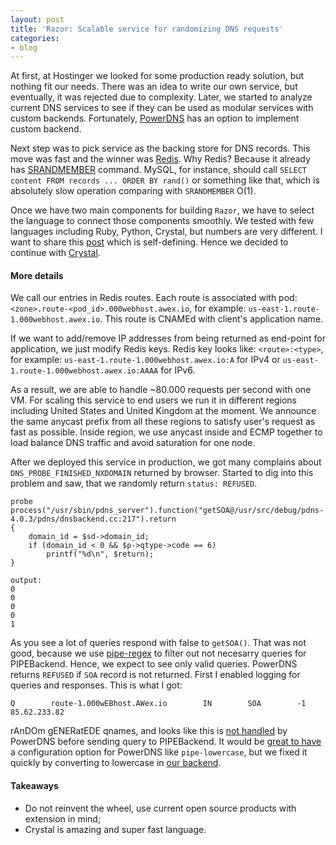 ```yaml
---
layout: post
title: 'Razor: Scalable service for randomizing DNS requests'
categories:
- blog
---
```


At first, at Hostinger we looked for some production ready solution, but nothing fit our needs. There was an idea to write our own service, but eventually, it was rejected due to complexity. Later, we started to analyze current DNS services to see if they can be used as modular services with custom backends. Fortunately, [PowerDNS](https://www.powerdns.com/) has an option to implement custom backend.

Next step was to pick service as the backing store for DNS records. This move was fast and the winner was [Redis](http://redis.io/). Why Redis? Because it already has [SRANDMEMBER](http://redis.io/commands/srandmember) command. MySQL, for instance, should call `SELECT content FROM records ... ORDER BY rand()` or something like that, which is absolutely slow operation comparing with `SRANDMEMBER` O(1).

Once we have two main components for building `Razor`, we have to select the language to connect those components smoothly. We tested with few languages including Ruby, Python, Crystal, but numbers are very different. I want to share this [post](http://www.stefanwille.com/2015/05/redis-clients-crystal-vs-ruby-vs-c-vs-go/) which is self-defining. Hence we decided to continue with [Crystal](http://crystal-lang.org/).

#### More details

We call our entries in Redis routes. Each route is associated with pod: `<zone>.route-<pod_id>.000webhost.awex.io`, for example: `us-east-1.route-1.000webhost.awex.io`. This route is CNAMEd with client's application name.

If we want to add/remove IP addresses from being returned as end-point for application, we just modify Redis keys. Redis key looks like: `<route>:<type>`, for example: `us-east-1.route-1.000webhost.awex.io:A` for IPv4 or `us-east-1.route-1.000webhost.awex.io:AAAA` for IPv6.

As a result, we are able to handle ~80.000 requests per second with one VM. For scaling this service to end users we run it in different regions including United States and United Kingdom at the moment. We announce the same anycast prefix from all these regions to satisfy user's request as fast as possible. Inside region, we use anycast inside and ECMP together to load balance DNS traffic and avoid saturation for one node.

After we deployed this service in production, we got many complains about `DNS_PROBE_FINISHED_NXDOMAIN` returned by browser. Started to dig into this problem and saw, that we randomly return `status: REFUSED`.

```
probe process("/usr/sbin/pdns_server").function("getSOA@/usr/src/debug/pdns-4.0.3/pdns/dnsbackend.cc:217").return
{
    domain_id = $sd->domain_id;
    if (domain_id < 0 && $p->qtype->code == 6)
        printf("%d\n", $return);
}

output:
0
0
0
0
1
```

As you see a lot of queries respond with false to `getSOA()`. That was not good, because we use [pipe-regex](https://doc.powerdns.com/md/authoritative/backend-pipe/#pipe-regex) to filter out not necesarry queries for PIPEBackend. Hence, we expect to see only valid queries. PowerDNS returns `REFUSED` if `SOA` record is not returned. First I enabled logging for queries and responses. This is what I got:

```
Q        route-1.000wEBhost.AWex.io        IN        SOA        -1        85.62.233.82
```

rAnDOm gENERatEDE qnames, and looks like this is [not handled](https://github.com/PowerDNS/pdns/blob/master/modules/pipebackend/pipebackend.cc#L179) by PowerDNS before sending query to PIPEBackend. It would be [great to have](https://github.com/PowerDNS/pdns/issues/5088) a configuration option for PowerDNS like `pipe-lowercase`, but we fixed it quickly by converting to lowercase in [our backend](https://github.com/ton31337/pdns_razor/blob/master/razor.cr#L23).

#### Takeaways

* Do not reinvent the wheel, use current open source products with extension in mind;
* Crystal is amazing and super fast language.
